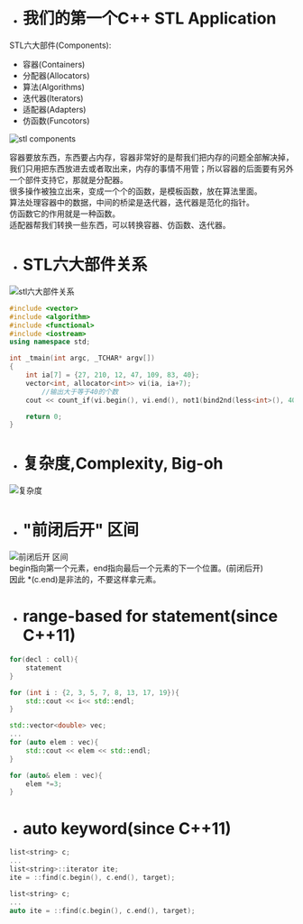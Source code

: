 - # 我们的第一个C++ STL Application
STL六大部件(Components):
- 容器(Containers)
- 分配器(Allocators)
- 算法(Algorithms)
- 迭代器(Iterators)
- 适配器(Adapters)
- 仿函数(Funcotors)

![stl components](https://github.com/havenow/my-C-plus-plus/blob/master/STL%E6%A0%87%E5%87%86%E5%BA%93%E4%B8%8E%E6%B3%9B%E5%9E%8B%E7%BC%96%E7%A8%8B/images/stl%20components.png)

容器要放东西，东西要占内存，容器非常好的是帮我们把内存的问题全部解决掉，我们只用把东西放进去或者取出来，内存的事情不用管；所以容器的后面要有另外一个部件支持它，那就是分配器。  
很多操作被独立出来，变成一个个的函数，是模板函数，放在算法里面。  
算法处理容器中的数据，中间的桥梁是迭代器，迭代器是范化的指针。  
仿函数它的作用就是一种函数。  
适配器帮我们转换一些东西，可以转换容器、仿函数、迭代器。  


- # STL六大部件关系
![stl六大部件关系](https://github.com/havenow/my-C-plus-plus/blob/master/STL%E6%A0%87%E5%87%86%E5%BA%93%E4%B8%8E%E6%B3%9B%E5%9E%8B%E7%BC%96%E7%A8%8B/images/stl%E5%85%AD%E5%A4%A7%E9%83%A8%E4%BB%B6%E5%85%B3%E7%B3%BB.png)  

```c++
#include <vector>
#include <algorithm>
#include <functional>
#include <iostream>
using namespace std;

int _tmain(int argc, _TCHAR* argv[])
{
	int ia[7] = {27, 210, 12, 47, 109, 83, 40};
	vector<int, allocator<int>> vi(ia, ia+7);
        //输出大于等于40的个数
	cout << count_if(vi.begin(), vi.end(), not1(bind2nd(less<int>(), 40))) << endl;

	return 0;
}
```

- # 复杂度,Complexity, Big-oh
![复杂度](https://github.com/havenow/my-C-plus-plus/blob/master/STL%E6%A0%87%E5%87%86%E5%BA%93%E4%B8%8E%E6%B3%9B%E5%9E%8B%E7%BC%96%E7%A8%8B/images/%E5%A4%8D%E6%9D%82%E5%BA%A6.png)  

- # "前闭后开" 区间
![前闭后开 区间](https://github.com/havenow/my-C-plus-plus/blob/master/STL%E6%A0%87%E5%87%86%E5%BA%93%E4%B8%8E%E6%B3%9B%E5%9E%8B%E7%BC%96%E7%A8%8B/images/%E5%89%8D%E9%97%AD%E5%90%8E%E5%BC%80%20%E5%8C%BA%E9%97%B4.png)  
begin指向第一个元素，end指向最后一个元素的下一个位置。(前闭后开)  
因此 *(c.end)是非法的，不要这样拿元素。  

- # range-based for statement(since C++11)
```c++
for(decl : coll){
	statement
}
```

```c++
for (int i : {2, 3, 5, 7, 8, 13, 17, 19}){
	std::cout << i<< std::endl;
}
```

```c++
std::vector<double> vec;
...
for (auto elem : vec){
	std::cout << elem << std::endl;
}

for (auto& elem : vec){
	elem *=3;
}
```

- # auto keyword(since C++11)
```c++
list<string> c;
...
list<string>::iterator ite;
ite = ::find(c.begin(), c.end(), target);
```

```c++
list<string> c;
...
auto ite = ::find(c.begin(), c.end(), target);
```
